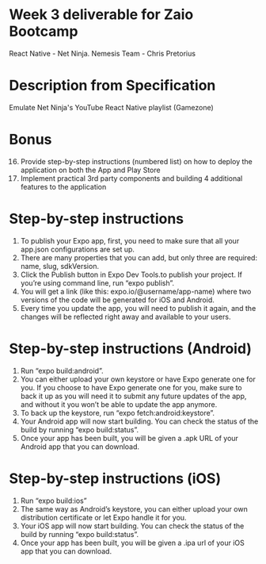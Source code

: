 # Week 3 deliverable for Zaio Bootcamp

React Native - Net Ninja.
Nemesis Team - Chris Pretorius

# Description from Specification
Emulate Net Ninja's YouTube React Native playlist (Gamezone)

# Bonus
16. Provide step-by-step instructions (numbered list) on how to deploy the application on both the App and Play Store
17. Implement practical 3rd party components and building 4 additional features to the application

# Step-by-step instructions
1. To publish your Expo app, first, you need to make sure that all your app.json configurations are set up. 
2. There are many properties that you can add, but only three are required: name, slug, sdkVersion. 
3. Click the Publish button in Expo Dev Tools.to publish your project. If you’re using command line, run “expo publish”.
4. You will get a link (like this: expo.io/@username/app-name) where two versions of the code will be generated for iOS and Android.
5. Every time you update the app, you will need to publish it again, and the changes will be reflected right away and available to your users.

# Step-by-step instructions (Android)
1. Run “expo build:android”.
2. You can either upload your own keystore or have Expo generate one for you. If you choose to have Expo generate one for you, make sure to back it up as you will need it to submit any future updates of the app, and without it you won’t be able to update the app anymore.
3. To back up the keystore, run “expo fetch:android:keystore”.
4. Your Android app will now start building. You can check the status of the build by running “expo build:status”.
5. Once your app has been built, you will be given a .apk URL of your Android app that you can download.

# Step-by-step instructions (iOS)
1. Run “expo build:ios”
2. The same way as Android’s keystore, you can either upload your own distribution certificate or let Expo handle it for you.
3. Your iOS app will now start building. You can check the status of the build by running “expo build:status”.
4. Once your app has been built, you will be given a .ipa url of your iOS app that you can download.
